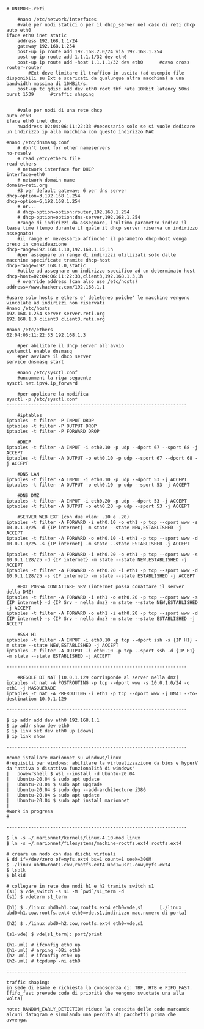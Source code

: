 	# UNIMORE-reti
	
		#nano /etc/network/interfaces
		#vale per nodi statici o per il dhcp_server nel caso di reti dhcp
	auto eth0
	iface eth0 inet static
		address 192.168.1.1/24
		gateway 192.168.1.254
		post-up ip route add 192.168.2.0/24 via 192.168.1.254
		post-up ip route add 1.1.1.1/32 dev eth0
		post-up ip route add -host 1.1.1.1/32 dev eth0		#cavo cross router-router
			#Ext deve limitare il traffico in uscita (ad esempio file disponibili su Ext e scaricati da qualunque altra macchina) a una bandwidth massima di 10MBit/s.
		post-up tc qdisc add dev eth0 root tbf rate 10Mbit latency 50ms burst 1539		#traffic shaping


		#vale per nodi di una rete dhcp
	auto eth0
	iface eth0 inet dhcp
		hwaddress 02:04:06:11:22:33	#necessario solo se si vuole dedicare un indirizzo ip alla macchina con questo indirizzo MAC
		
	#nano /etc/dnsmasq.conf
		# don't look for other nameservers
	no-resolv
		# read /etc/ethers file
	read-ethers
		# network interface for DHCP
	interface=eth0
		# network domain name
	domain=reti.org
		#3 per default gateway; 6 per dns server
	dhcp-option=3,192.168.1.254
	dhcp-option=6,192.168.1.254
		# or...
		# dhcp-option=option:router,192.168.1.254
		# dhcp-option=option:dns-server,192.168.1.254
		#range di indirizzi da assegnare, l'ultimo parametro indica il lease time (tempo durante il quale il dhcp server riserva un indirizzo assegnato)
		#il range e' mevessario affinche' il parametro dhcp-host venga preso in consideazione
	dhcp-range=192.168.1.10,192.168.1.15,1h
		#per assegnare un range di indirizzi utilizzati solo dalle macchine specificate tramite dhcp-host
	dhcp-range=192.168.1.0,static
		#utile ad assegnare un indirizzo specifico ad un determinato host
	dhcp-host=02:04:06:11:22:33,client3,192.168.1.3,1h
		# override address (can also use /etc/hosts)
	address=/www.hackerz.com/192.168.1.1
	
	#usare solo hosts e ethers e' deletereo poiche' le macchine vengono vincolate ad indirizzi non riservati
	#nano /etc/hosts
	192.168.1.254 server server.reti.org
	192.168.1.3 client3 client3.reti.org
	
	#nano /etc/ethers
	02:04:06:11:22:33 192.168.1.3
	
		#per abilitare il dhcp server all'avvio
	systemctl enable dnsmasq
		#per avviare il dhcp server
	service dnsmasq start
		
		#nano /etc/sysctl.conf
		#uncomment la riga seguente
	sysctl net.ipv4.ip_forward
		
		#per applicare la modifica
	sysctl -p /etc/sysctl.conf		
	------------------------------------------------------------------
	
		#iptables
	iptables -t filter -P INPUT DROP
	iptables -t filter -P OUTPUT DROP
	iptables -t filter -P FORWARD DROP
	
		#DHCP
	iptables -t filter -A INPUT -i eth0.10 -p udp --dport 67 --sport 68 -j ACCEPT
	iptables -t filter -A OUTPUT -o eth0.10 -p udp --sport 67 --dport 68 -j ACCEPT
	
		#DNS LAN
	iptables -t filter -A INPUT -i eth0.10 -p udp --dport 53 -j ACCEPT
	iptables -t filter -A OUTPUT -o eth0.10 -p udp --sport 53 -j ACCEPT
	
		#DNS DMZ
	iptables -t filter -A INPUT -i eth0.20 -p udp --dport 53 -j ACCEPT
	iptables -t filter -A OUTPUT -o eth0.20 -p udp --sport 53 -j ACCEPT
	
		#SERVER WEB EXT (con due vlan: .10 e .20)
	iptables -t filter -A FORWARD -i eth0.10 -o eth1 -p tcp --dport www -s 10.0.1.0/25 -d {IP internet} -m state --state NEW,ESTABLISHED -j ACCEPT
	iptables -t filter -A FORWARD -o eth0.10 -i eth1 -p tcp --sport www -d 10.0.1.0/25 -s {IP internet} -m state --state ESTABLISHED -j ACCEPT
	
	iptables -t filter -A FORWARD -i eth0.20 -o eth1 -p tcp --dport www -s 10.0.1.128/25 -d {IP internet} -m state --state NEW,ESTABLISHED -j ACCEPT
	iptables -t filter -A FORWARD -o eth0.20 -i eth1 -p tcp --sport www -d 10.0.1.128/25 -s {IP internet} -m state --state ESTABLISHED -j ACCEPT
	
		#EXT POSSA CONTATTARE SRV (internet possa conattare il server della DMZ)
	iptables -t filter -A FORWARD -i eth1 -o eth0.20 -p tcp --dport www -s {IP internet} -d {IP Srv - nella dmz} -m state --state NEW,ESTABLISHED -j ACCEPT
	iptables -t filter -A FORWARD -o eth1 -i eth0.20 -p tcp --sport www -d {IP internet} -s {IP Srv - nella dmz} -m state --state ESTABLISHED -j ACCEPT
	
		#SSH H1
	iptables -t filter -A INPUT -i eth0.10 -p tcp --dport ssh -s {IP H1} -m state --state NEW,ESTABLISHED -j ACCEPT
	iptables -t filter -A OUTPUT -i eth0.10 -p tcp --sport ssh -d {IP H1} -m state --state ESTABLISHED -j ACCEPT

	------------------------------------------------------------------
	
		#REGOLE DI NAT [10.0.1.129 corrisponde al server nella dmz]
	iptables -t nat -A POSTROUTING -p tcp --dport www -s 10.0.1.0/24 -o eth1 -j MASQUERADE
	iptables -t nat -A PREROUTING -i eth1 -p tcp --dport www -j DNAT --to-destination 10.0.1.129

	------------------------------------------------------------------
		
	$ ip addr add dev eth0 192.168.1.1
	$ ip addr show dev eth0
	$ ip link set dev eth0 up [down]
	$ ip link show
	
	------------------------------------------------------------------
	
	#come istallare marionnet su windows/linux
	#requisiti per windows: abilitare la virtualizzazione da bios e hyperV da "attiva o disattiva funzionalità di windows"
	|	powewrshell $ wsl --install -d Ubuntu-20.04
	|	Ubuntu-20.04 $ sudo apt update
	|	Ubuntu-20.04 $ sudo apt upgrade
	|	Ubuntu-20.04 $ sudo dpg --add-architecture i386
	|	Ubuntu-20.04 $ sudo apt update
	|	Ubuntu-20.04 $ sudo apt install marionnet
	|	
	#work in progress
	#
	
	------------------------------------------------------------------

 	$ ln -s ~/.marionnet/kernels/linux-4.10-mod linux
 	$ ln -s ~/.marionnet/filesystems/machine-rootfs.ext4 rootfs.ext4

	# creare un nodo con due dischi virtuali
 	$ dd if=/dev/zero of=myfs.ext4 bs=1 count=1 seek=300M
 	$ ./linux ubd0=root1.cow,rootfs.ext4 ubd1=usr1.cow,myfs.ext4
 	$ lsblk
 	$ blkid
  
	# collegare in rete due nodi h1 e h2 tramite switch s1
 	(s1) $ vde_switch -s s1 -M `pwd`/s1_term -d
 	(s1) $ vdeterm s1_term
 	
 	(h1) $ ./linux ubd0=h1.cow,rootfs.ext4 eth0=vde,s1		[./linux ubd0=h1.cow,rootfs.ext4 eth0=vde,s1,indirizzo mac,numero di porta]
 	
 	(h2) $ ./linux ubd0=h2.cow,rootfs.ext4 eth0=vde,s1
		
 	(s1-vde) $ vde[s1_term]: port/print
 	
 	(h1-uml) # ifconfig eth0 up
 	(h1-uml) # arping -0Bi eth0
 	(h2-uml) # ifconfig eth0 up
 	(h2-uml) # tcpdump -ni eth0
	
	------------------------------------------------------------------
	
	traffic shaping:
	in sede di esame è richiesta la conoscenza di: TBF, HTB e FIFO_FAST.
	[fifo_fast prevede code di priorità che vengono svuotate una alla volta]
	
	note: RANDOM_EARLY_DETECTION riduce la crescita delle code marcando alcuni datagram e simulando una perdita di pacchetti prima che avvenga.
